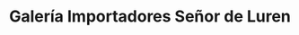 ---
title: "Galería Importadores Señor de Luren"
url: /cercado-de-lima/galeria-importadores-senor-de-luren/
shop: Einkaufszentrum
---
